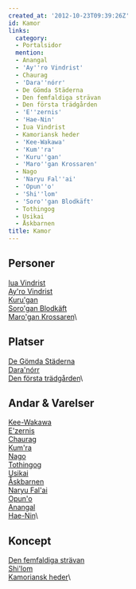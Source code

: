 ```yaml
---
created_at: '2012-10-23T09:39:26Z'
id: Kamor
links:
  category:
  - Portalsidor
  mention:
  - Anangal
  - 'Ay''ro Vindrist'
  - Chaurag
  - 'Dara''nórr'
  - De Gömda Städerna
  - Den femfaldiga strävan
  - Den första trädgården
  - 'E''zernis'
  - 'Hae-Nin'
  - Iua Vindrist
  - Kamoriansk heder
  - 'Kee-Wakawa'
  - 'Kum''ra'
  - 'Kuru''gan'
  - 'Maro''gan Krossaren'
  - Nago
  - 'Naryu Fal''ai'
  - 'Opun''o'
  - 'Shi''lom'
  - 'Soro''gan Blodkäft'
  - Tothingog
  - Usikai
  - Åskbarnen
title: Kamor
---
```


Personer
--------

[Iua Vindrist][]\
[Ay'ro Vindrist][]\
[Kuru'gan][]\
[Soro'gan Blodkäft][]\
[Maro'gan Krossaren]\

Platser
-------

[De Gömda Städerna][]\
[Dara'nórr][]\
[Den första trädgården]\

Andar & Varelser
----------------

[Kee-Wakawa][]\
[E'zernis][]\
[Chaurag][]\
[Kum'ra][]\
[Nago][]\
[Tothingog][]\
[Usikai][]\
[Åskbarnen][]\
[Naryu Fal'ai][]\
[Opun'o][]\
[Anangal][]\
[Hae-Nin]\

Koncept
-------

[Den femfaldiga strävan][]\
[Shi'lom][]\
[Kamoriansk heder]\

  [Iua Vindrist]: Iua_Vindrist
  [Ay'ro Vindrist]: Ayro_Vindrist
  [Kuru'gan]: Kurugan
  [Soro'gan Blodkäft]: Sorogan_Blodkäft
  [Maro'gan Krossaren]: Marogan_Krossaren
  [De Gömda Städerna]: De_Gömda_Städerna
  [Dara'nórr]: Daranórr
  [Den första trädgården]: Den_första_trädgården
  [Kee-Wakawa]: Kee-Wakawa
  [E'zernis]: Ezernis
  [Chaurag]: Chaurag
  [Kum'ra]: Kumra
  [Nago]: Nago
  [Tothingog]: Tothingog
  [Usikai]: Usikai
  [Åskbarnen]: Åskbarnen
  [Naryu Fal'ai]: Naryu_Falai
  [Opun'o]: Opuno
  [Anangal]: Anangal
  [Hae-Nin]: Hae-Nin
  [Den femfaldiga strävan]: Den_femfaldiga_strävan
  [Shi'lom]: Shilom
  [Kamoriansk heder]: Kamoriansk_heder
